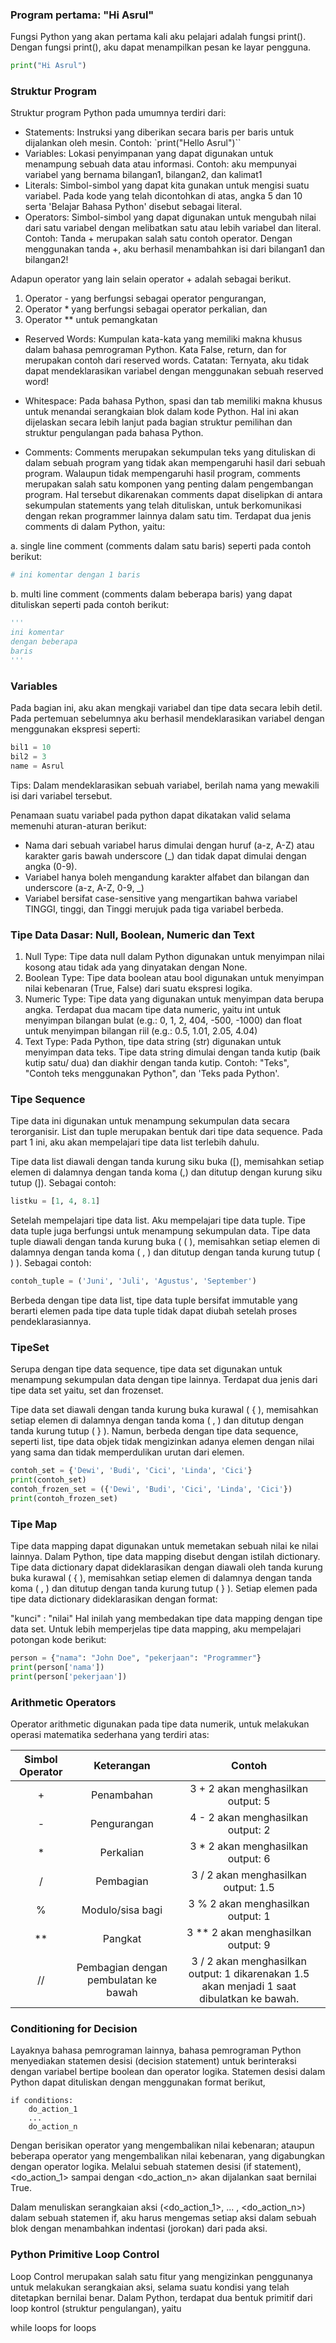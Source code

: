 ### Program pertama: "Hi Asrul"

Fungsi Python yang akan pertama kali aku pelajari adalah fungsi print().
Dengan fungsi print(), aku dapat menampilkan pesan ke layar pengguna.

```python
print("Hi Asrul")
```

### Struktur Program

Struktur program Python pada umumnya terdiri dari:
- Statements: Instruksi yang diberikan secara baris per baris untuk dijalankan oleh mesin. Contoh: `print("Hello Asrul")``
- Variables: Lokasi penyimpanan yang dapat digunakan untuk menampung sebuah data atau informasi. Contoh: aku mempunyai variabel yang bernama bilangan1, bilangan2, dan kalimat1
- Literals: Simbol-simbol yang dapat kita gunakan untuk mengisi suatu variabel. Pada kode yang telah dicontohkan di atas, angka 5 dan 10 serta 'Belajar Bahasa Python' disebut sebagai literal.
- Operators: Simbol-simbol yang dapat digunakan untuk mengubah nilai dari satu variabel dengan melibatkan satu atau lebih variabel dan literal. Contoh: Tanda + merupakan salah satu contoh operator. Dengan menggunakan tanda +, aku berhasil menambahkan isi dari bilangan1 dan bilangan2!

Adapun operator yang lain selain operator + adalah sebagai berikut.
1. Operator - yang berfungsi sebagai operator pengurangan,
2. Operator * yang berfungsi sebagai operator perkalian, dan
3. Operator ** untuk pemangkatan

- Reserved Words: Kumpulan kata-kata yang memiliki makna khusus dalam bahasa pemrograman Python. Kata False, return, dan for merupakan contoh dari reserved words. Catatan: Ternyata, aku tidak dapat mendeklarasikan variabel dengan menggunakan sebuah reserved word! 

- Whitespace: Pada bahasa Python, spasi dan tab memiliki makna khusus untuk menandai serangkaian blok dalam kode Python. Hal ini akan dijelaskan secara lebih lanjut pada bagian struktur pemilihan dan struktur pengulangan pada bahasa Python.

- Comments: Comments merupakan sekumpulan teks yang dituliskan di dalam sebuah program yang tidak akan mempengaruhi hasil dari sebuah program. Walaupun tidak mempengaruhi hasil program, comments merupakan salah satu komponen yang penting dalam pengembangan program. Hal tersebut dikarenakan comments dapat diselipkan di antara sekumpulan statements yang telah dituliskan, untuk berkomunikasi dengan rekan programmer lainnya dalam satu tim. 
Terdapat dua jenis comments di dalam Python, yaitu:

a. single line comment (comments dalam satu baris) seperti pada contoh berikut:
```python
# ini komentar dengan 1 baris
```
b. multi line comment (comments dalam beberapa baris) yang dapat dituliskan seperti pada contoh berikut:
```python
'''
ini komentar
dengan beberapa
baris
'''
```
### Variables

Pada bagian ini, aku akan mengkaji variabel dan tipe data secara lebih detil. Pada pertemuan sebelumnya aku berhasil mendeklarasikan variabel dengan menggunakan ekspresi seperti:
```python
bil1 = 10
bil2 = 3
name = Asrul
```

Tips:
Dalam mendeklarasikan sebuah variabel, berilah nama yang mewakili isi dari variabel tersebut.

Penamaan suatu variabel pada python dapat dikatakan valid selama memenuhi aturan-aturan berikut:

- Nama dari sebuah variabel harus dimulai dengan huruf (a-z, A-Z) atau karakter garis bawah underscore (_) dan tidak dapat dimulai dengan angka (0-9).
- Variabel hanya boleh mengandung karakter alfabet dan bilangan dan underscore (a-z, A-Z, 0-9, _)
- Variabel bersifat case-sensitive yang mengartikan bahwa variabel TINGGI, tinggi, dan Tinggi merujuk pada tiga variabel berbeda.

### Tipe Data Dasar: Null, Boolean, Numeric dan Text

1. Null Type: Tipe data null dalam Python digunakan untuk menyimpan nilai kosong atau tidak ada yang dinyatakan dengan None.
2. Boolean Type: Tipe data boolean atau bool digunakan untuk menyimpan nilai kebenaran (True, False) dari suatu ekspresi logika.
3. Numeric Type: Tipe data yang digunakan untuk menyimpan data berupa angka. Terdapat dua macam tipe data numeric, yaitu int untuk menyimpan bilangan bulat (e.g.: 0, 1, 2, 404, -500, -1000) dan float untuk menyimpan bilangan riil (e.g.: 0.5, 1.01, 2.05, 4.04)
4. Text Type: Pada Python, tipe data string (str) digunakan untuk menyimpan data teks. Tipe data string dimulai dengan tanda kutip (baik kutip satu/ dua) dan diakhir dengan tanda kutip. Contoh: "Teks", "Contoh teks menggunakan Python", dan 'Teks pada Python'.

### Tipe Sequence
Tipe data ini digunakan untuk menampung sekumpulan data secara terorganisir.
List dan tuple merupakan bentuk dari tipe data sequence.
Pada part 1 ini, aku akan mempelajari tipe data list terlebih dahulu.

Tipe data list diawali dengan tanda kurung siku buka ([), memisahkan setiap elemen di dalamnya dengan tanda koma (,) dan ditutup dengan kurung siku tutup (]). Sebagai contoh:
```python
listku = [1, 4, 8.1]
```
Setelah mempelajari tipe data list. Aku mempelajari tipe data tuple. Tipe data tuple juga berfungsi untuk menampung sekumpulan data. Tipe data tuple diawali dengan tanda kurung buka ( ( ), memisahkan setiap elemen di dalamnya dengan tanda koma ( , ) dan ditutup dengan tanda kurung tutup ( ) ). Sebagai contoh:

```python
contoh_tuple = ('Juni', 'Juli', 'Agustus', 'September')
```
Berbeda dengan tipe data list, tipe data tuple bersifat immutable yang berarti elemen pada tipe data tuple tidak dapat diubah setelah proses pendeklarasiannya.

### TipeSet
Serupa dengan tipe data sequence, tipe data set digunakan untuk menampung sekumpulan data dengan tipe lainnya. Terdapat dua jenis dari tipe data set yaitu, set dan frozenset.

Tipe data set diawali dengan tanda kurung buka kurawal ( { ), memisahkan setiap elemen di dalamnya dengan tanda koma ( , ) dan ditutup dengan tanda kurung tutup ( } ). Namun, berbeda dengan tipe data sequence, seperti list, tipe data objek tidak mengizinkan adanya elemen dengan nilai yang sama dan tidak memperdulikan urutan dari elemen.

```python
contoh_set = {'Dewi', 'Budi', 'Cici', 'Linda', 'Cici'}
print(contoh_set)
contoh_frozen_set = ({'Dewi', 'Budi', 'Cici', 'Linda', 'Cici'})
print(contoh_frozen_set)
```
### Tipe Map
Tipe data mapping dapat digunakan untuk memetakan sebuah nilai ke nilai lainnya. Dalam Python, tipe data mapping disebut dengan istilah dictionary. Tipe data dictionary dapat dideklarasikan dengan diawali oleh tanda kurung buka kurawal ( { ), memisahkan setiap elemen di dalamnya dengan tanda koma ( , ) dan ditutup dengan tanda kurung tutup ( } ). Setiap elemen pada tipe data dictionary dideklarasikan dengan format:

"kunci" : "nilai"
Hal inilah yang membedakan tipe data mapping dengan tipe data set. Untuk lebih memperjelas tipe data mapping, aku mempelajari potongan kode berikut:

```python
person = {"nama": "John Doe", "pekerjaan": "Programmer"}
print(person['nama'])
print(person['pekerjaan'])
```

### Arithmetic Operators
Operator arithmetic digunakan pada tipe data numerik, untuk melakukan operasi matematika sederhana yang terdiri atas:

Simbol Operator | Keterangan | Contoh
:------:|:-----:|:-----:
| + | Penambahan | 3 + 2 akan menghasilkan output: 5
| - | Pengurangan | 4 - 2 akan menghasilkan output: 2
| * | Perkalian | 3 * 2 akan menghasilkan output: 6
| / | Pembagian | 3 / 2 akan menghasilkan output: 1.5
| % | Modulo/sisa bagi | 3 % 2 akan menghasilkan output: 1
| ** | Pangkat | 3 ** 2 akan menghasilkan output: 9
| // | Pembagian dengan pembulatan ke bawah | 3 / 2 akan menghasilkan output: 1 dikarenakan 1.5 akan menjadi 1 saat dibulatkan ke bawah.

### Conditioning for Decision
Layaknya bahasa pemrograman lainnya, bahasa pemrograman Python menyediakan statemen desisi (decision statement) untuk berinteraksi dengan variabel bertipe boolean dan operator logika. Statemen desisi dalam Python dapat dituliskan dengan menggunakan format berikut,

```
if conditions:
    do_action_1
    ...
    do_action_n
```
Dengan <conditions> berisikan operator yang mengembalikan nilai kebenaran; ataupun beberapa operator yang mengembalikan nilai kebenaran, yang digabungkan dengan operator logika.  Melalui  sebuah statemen desisi (if statement), <do_action_1> sampai dengan <do_action_n> akan dijalankan saat <conditions> bernilai True.


Dalam menuliskan serangkaian aksi (<do_action_1>, ... , <do_action_n>) dalam sebuah statemen if, aku harus mengemas setiap aksi dalam sebuah blok dengan menambahkan indentasi (jorokan) dari pada aksi.

### Python Primitive Loop Control
Loop Control merupakan salah satu fitur yang mengizinkan penggunanya untuk melakukan serangkaian aksi, selama suatu kondisi yang telah ditetapkan bernilai benar. Dalam Python, terdapat dua bentuk primitif dari loop kontrol (struktur pengulangan), yaitu

while loops
for loops
